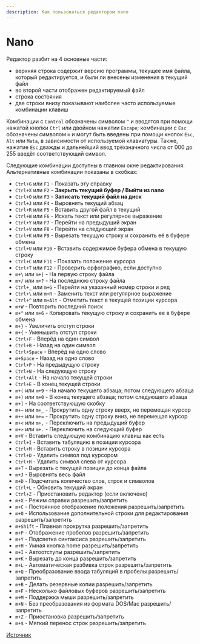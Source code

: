 ```yaml
---
description: Как пользоваться редактором nano
---
```

# Nano

Редактор разбит на 4 основные части:

- верхняя строка содержит версию программы, текущее имя файла, который редактируется, и были ли внесены изменения в текущий файл
- во второй части отображен редактируемый файл
- строка состояния
- две строки внизу показывают наиболее часто используемые комбинации клавиш

Комбинации с `Control` обозначены символом `^` и вводятся при помощи нажатой кнопки `Ctrl` или двойном нажатии `Escape`; комбинации с `Esc` обозначены символом `m` и могут быть введены при помощи кнопок `Esc`, `Alt` или `Meta`, в зависимости от используемой клавиатуры. Также, нажатие `Esc` дважды и дальнейший ввод трёхзначного числа от 000 до 255 введёт соответствующий символ.

Следующие комбинации доступны в главном окне редактирования. Альтернативные комбинации показаны в скобках:

- `Ctrl+G` или `F1` - Показать эту справку
- `Ctrl+X` или `F2` - **Закрыть текущий буфер / Выйти из nano**
- `Ctrl+O` или `F3` - **Записать текущий файл на диск**
- `Ctrl+J` или `F4` - Выровнять текущий абзац
- `Ctrl+R` или `F5` - Вставить другой файл в текущий
- `Ctrl+W` или `F6` - Искать текст или регулярное выражение
- `Ctrl+Y` или `F7` - Перейти на предыдущий экран
- `Ctrl+V` или `F8` - Перейти на следующий экран
- `Ctrl+K` или `F9` - Вырезать текущую строку и сохранить её в буфере обмена
- `Ctrl+U` или `F10` - Вставить содержимое буфера обмена в текущую строку
- `Ctrl+C` или `F11` - Показать положение курсора
- `Ctrl+T` или `F12` - Проверить орфографию, если доступно
- `m+\` или `m+|` - На первую строку файла
- `m+/` или `m+?` - На последнюю строку файла
- `Ctrl+_` или `m+G` - Перейти на указанный номер строки и ряд
- `Ctrl+\` или `m+R` - Заменить текст или регулярное выражение
- `Ctrl+^` или `m+Alt` - Отметить текст в текущей позиции курсора
- `m+W` - Повторить последний поиск
- `m+^` или `m+6` - Копировать текущую строку и сохранить ее в буфере обмена
- `m+}` - Увеличить отступ строки
- `m+{` - Уменьшить отступ строки
- `Ctrl+F` - Вперёд на один символ
- `Ctrl+B` - Назад на один символ
- `Ctrl+Space` - Вперёд на одно слово
- `m+Space` - Назад на одно слово
- `Ctrl+P` - На предыдущую строку
- `Ctrl+N` - На следующую строку
- `Ctrl+Alt` - На начало текущей строки
- `Ctrl+E` - В конец текущей строки
- `m+(` или `m+9` - На начало текущего абзаца; потом следующего абзаца
- `m+)` или `m+0` - В конец текущего абзаца; потом следующего абзаца
- `m+]` - На соответствующую скобку
- `m+−` или `m+_` - Прокрутить одну строку вверх, не перемещая курсор
- `m++` или `m+=` - Прокрутить одну строку вниз, не перемещая курсор
- `m+<` или `m+,` - Переключить на предыдущий буфер
- `m+>` или `m+.` - Переключить на следующий буфер
- `m+V` - Вставить следующую комбинацию клавиш как есть
- `Ctrl+I` - Вставить табуляцию в позиции курсора
- `Ctrl+M` - Вставить строку в позиции курсора
- `Ctrl+D` - Удалить символ под курсором
- `Ctrl+H` - Удалить символ слева от курсора
- `m+T` - Вырезать с текущей позиции до конца файла
- `m+J` - Выровнять весь файл
- `m+D` - Подсчитать количество слов, строк и символов
- `Ctrl+L` - Обновить текущий экран
- `Ctrl+Z` - Приостановить редактор (если включено)
- `m+X` - Режим справки разрешить/запретить
- `m+C` - Постоянное отображение положения разрешить/запретить
- `m+O` - Использование дополнительной строки для редактирования разрешить/запретить
- `m+Shift` - Плавная прокрутка разрешить/запретить
- `m+P` - Отображение пробелов разрешить/запретить
- `m+Y` - Подсветка синтаксиса разрешить/запретить
- `m+H` - Умная кнопка home разрешить/запретить
- `m+I` - Автоотступы разрешить/запретить
- `m+K` - Вырезать до конца разрешить/запретить
- `m+L` - Автоматическая разбивка строк разрешить/запретить
- `m+Q` - Преобразование ввода табуляций в пробелы разрешить/запретить
- `m+B` - Делать резервные копии разрешить/запретить
- `m+F` - Несколько файловых буферов разрешить/запретить
- `m+M` - Поддержка мыши разрешить/запретить
- `m+N` - Без преобразования из формата DOS/Mac разрешить/запретить
- `m+Z` - Приостановка разрешить/запретить
- `m+$` - Мягкий перенос строк разрешить/запретить

[Источник](https://help.ubuntu.ru/wiki/nano)
